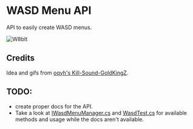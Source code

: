 # WASD Menu API
API to easily create WASD menus.

![W8bIt](https://github.com/Interesting-exe/WASDSharedAPI/assets/52731127/6a3ffbee-0912-4815-88d1-d89f5ff05b37)

## Credits
Idea and gifs from [oqyh's Kill-Sound-GoldKingZ](https://github.com/oqyh/cs2-Kill-Sound-GoldKingZ).

## TODO:
- create proper docs for the API.
- Take a look at [IWasdMenuManager.cs](https://github.com/Interesting-exe/WASDMenuAPI/blob/master/WASDSharedAPI/IWasdMenuManager.cs) and [WasdTest.cs](https://github.com/Interesting-exe/WASDMenuAPI/blob/master/WasdSharedAPITest/WasdTest.cs) for available methods and usage while the docs aren't available.
